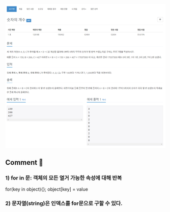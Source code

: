 ![](../images/b2577.png)

## Comment 🤞

### 1) for in 문: 객체의 모든 열거 가능한 속성에 대해 반복
for(key in object){};
object[key] = value

### 2) 문자열(string)은 인덱스를 for문으로 구할 수 있다.


